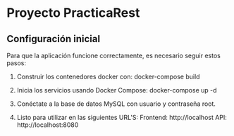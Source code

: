 # Proyecto PracticaRest

## Configuración inicial

Para que la aplicación funcione correctamente, es necesario seguir estos pasos:

1. Construir los contenedores docker con: docker-compose build

2. Inicia los servicios usando Docker Compose: docker-compose up -d

3. Conéctate a la base de datos MySQL con usuario y contraseña root.

4. Listo para utilizar en las siguientes URL'S: Frontend: http://localhost
API: http://localhost:8080


